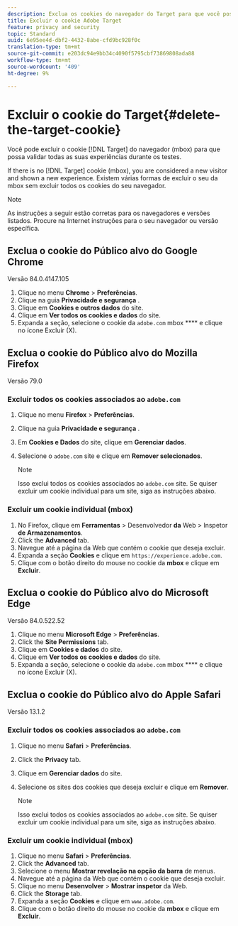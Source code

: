 ```yaml
---
description: Exclua os cookies do navegador do Target para que você possa validar todas as suas experiências.
title: Excluir o cookie Adobe Target
feature: privacy and security
topic: Standard
uuid: 6e95ee4d-dbf2-4432-8abe-cfd9bc928f0c
translation-type: tm+mt
source-git-commit: e203dc94e9bb34c4090f5795cbf73869808ada88
workflow-type: tm+mt
source-wordcount: '409'
ht-degree: 9%

---
```



# Excluir o cookie do Target{#delete-the-target-cookie}

Você pode excluir o cookie [!DNL Target] do navegador (mbox) para que possa validar todas as suas experiências durante os testes.

If there is no [!DNL Target] cookie (mbox), you are considered a new visitor and shown a new experience. Existem várias formas de excluir o seu da mbox sem excluir todos os cookies do seu navegador.

>[!NOTE]
>
>As instruções a seguir estão corretas para os navegadores e versões listados. Procure na Internet instruções para o seu navegador ou versão específica.

## Exclua o cookie do Público alvo do Google Chrome

Versão 84.0.4147.105

1. Clique no menu **Chrome** > **Preferências**.
1. Clique na guia **Privacidade e segurança** .
1. Clique em **Cookies e outros dados** do site.
1. Clique em **Ver todos os cookies e dados** do site.
1. Expanda a seção, selecione o cookie da `adobe.com` mbox **** e clique no ícone Excluir (X).

## Exclua o cookie do Público alvo do Mozilla Firefox

Versão 79.0

### Excluir todos os cookies associados ao `adobe.com`

1. Clique no menu **Firefox** > **Preferências**.
1. Clique na guia **Privacidade e segurança** .
1. Em **Cookies e Dados** do site, clique em **Gerenciar dados**.
1. Selecione o `adobe.com` site e clique em **Remover selecionados**.

   >[!NOTE]
   >
   >Isso exclui todos os cookies associados ao `adobe.com` site. Se quiser excluir um cookie individual para um site, siga as instruções abaixo.

### Excluir um cookie individual (mbox)

1. No Firefox, clique em **Ferramentas** > Desenvolvedor **da** Web > Inspetor **de Armazenamentos**.
1. Click the **Advanced** tab.
1. Navegue até a página da Web que contém o cookie que deseja excluir.
1. Expanda a seção **Cookies** e clique em `https://experience.adobe.com`.
1. Clique com o botão direito do mouse no cookie da **mbox** e clique em **Excluir**.

## Exclua o cookie do Público alvo do Microsoft Edge

Versão 84.0.522.52

1. Clique no menu **Microsoft Edge** > **Preferências**.
1. Click the **Site Permissions** tab.
1. Clique em **Cookies e dados** do site.
1. Clique em **Ver todos os cookies e dados** do site.
1. Expanda a seção, selecione o cookie da `adobe.com` mbox **** e clique no ícone Excluir (X).

## Exclua o cookie do Público alvo do Apple Safari

Versão 13.1.2

### Excluir todos os cookies associados ao `adobe.com`

1. Clique no menu **Safari** > **Preferências**.
1. Click the **Privacy** tab.
1. Clique em **Gerenciar dados** do site.
1. Selecione os sites dos cookies que deseja excluir e clique em **Remover**.

   >[!NOTE]
   >
   >Isso exclui todos os cookies associados ao `adobe.com` site. Se quiser excluir um cookie individual para um site, siga as instruções abaixo.

### Excluir um cookie individual (mbox)

1. Clique no menu **Safari** > **Preferências**.
1. Click the **Advanced** tab.
1. Selecione o menu **Mostrar revelação na opção da barra** de menus.
1. Navegue até a página da Web que contém o cookie que deseja excluir.
1. Clique no menu **Desenvolver** > **Mostrar inspetor** da Web.
1. Click the **Storage** tab.
1. Expanda a seção **Cookies** e clique em `www.adobe.com`.
1. Clique com o botão direito do mouse no cookie da **mbox** e clique em **Excluir**.
